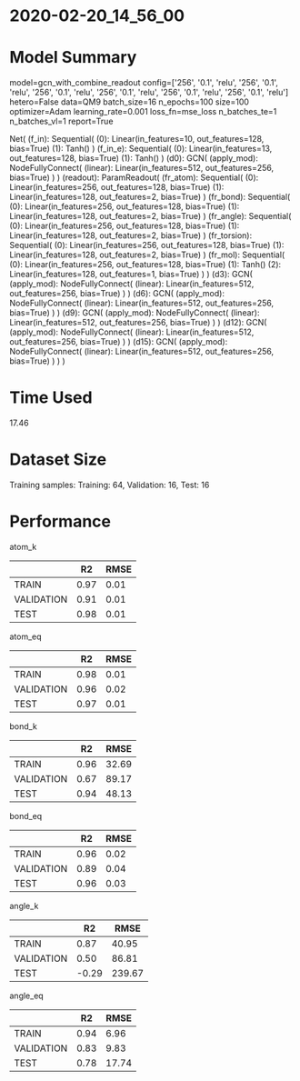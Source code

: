 2020-02-20_14_56_00
===========================
# Model Summary
model=gcn_with_combine_readout
config=['256', '0.1', 'relu', '256', '0.1', 'relu', '256', '0.1', 'relu', '256', '0.1', 'relu', '256', '0.1', 'relu', '256', '0.1', 'relu']
hetero=False
data=QM9
batch_size=16
n_epochs=100
size=100
optimizer=Adam
learning_rate=0.001
loss_fn=mse_loss
n_batches_te=1
n_batches_vl=1
report=True

Net(
  (f_in): Sequential(
    (0): Linear(in_features=10, out_features=128, bias=True)
    (1): Tanh()
  )
  (f_in_e): Sequential(
    (0): Linear(in_features=13, out_features=128, bias=True)
    (1): Tanh()
  )
  (d0): GCN(
    (apply_mod): NodeFullyConnect(
      (linear): Linear(in_features=512, out_features=256, bias=True)
    )
  )
  (readout): ParamReadout(
    (fr_atom): Sequential(
      (0): Linear(in_features=256, out_features=128, bias=True)
      (1): Linear(in_features=128, out_features=2, bias=True)
    )
    (fr_bond): Sequential(
      (0): Linear(in_features=256, out_features=128, bias=True)
      (1): Linear(in_features=128, out_features=2, bias=True)
    )
    (fr_angle): Sequential(
      (0): Linear(in_features=256, out_features=128, bias=True)
      (1): Linear(in_features=128, out_features=2, bias=True)
    )
    (fr_torsion): Sequential(
      (0): Linear(in_features=256, out_features=128, bias=True)
      (1): Linear(in_features=128, out_features=2, bias=True)
    )
    (fr_mol): Sequential(
      (0): Linear(in_features=256, out_features=128, bias=True)
      (1): Tanh()
      (2): Linear(in_features=128, out_features=1, bias=True)
    )
  )
  (d3): GCN(
    (apply_mod): NodeFullyConnect(
      (linear): Linear(in_features=512, out_features=256, bias=True)
    )
  )
  (d6): GCN(
    (apply_mod): NodeFullyConnect(
      (linear): Linear(in_features=512, out_features=256, bias=True)
    )
  )
  (d9): GCN(
    (apply_mod): NodeFullyConnect(
      (linear): Linear(in_features=512, out_features=256, bias=True)
    )
  )
  (d12): GCN(
    (apply_mod): NodeFullyConnect(
      (linear): Linear(in_features=512, out_features=256, bias=True)
    )
  )
  (d15): GCN(
    (apply_mod): NodeFullyConnect(
      (linear): Linear(in_features=512, out_features=256, bias=True)
    )
  )
)
# Time Used 
17.46

# Dataset Size
Training samples: 
Training: 64, Validation: 16, Test: 16
# Performance
atom_k

|              |R2            |RMSE          |
|------------- |------------- |------------- |
|TRAIN         |0.97          |0.01          |
|VALIDATION    |0.91          |0.01          |
|TEST          |0.98          |0.01          |


atom_eq

|              |R2            |RMSE          |
|------------- |------------- |------------- |
|TRAIN         |0.98          |0.01          |
|VALIDATION    |0.96          |0.02          |
|TEST          |0.97          |0.01          |


bond_k

|              |R2            |RMSE          |
|------------- |------------- |------------- |
|TRAIN         |0.96          |32.69         |
|VALIDATION    |0.67          |89.17         |
|TEST          |0.94          |48.13         |


bond_eq

|              |R2            |RMSE          |
|------------- |------------- |------------- |
|TRAIN         |0.96          |0.02          |
|VALIDATION    |0.89          |0.04          |
|TEST          |0.96          |0.03          |


angle_k

|              |R2            |RMSE          |
|------------- |------------- |------------- |
|TRAIN         |0.87          |40.95         |
|VALIDATION    |0.50          |86.81         |
|TEST          |-0.29         |239.67        |


angle_eq

|              |R2            |RMSE          |
|------------- |------------- |------------- |
|TRAIN         |0.94          |6.96          |
|VALIDATION    |0.83          |9.83          |
|TEST          |0.78          |17.74         |

